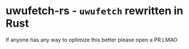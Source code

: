 # uwufetch-rs - `uwufetch` rewritten in Rust

If anyone has any way to optimize this better please open a PR LMAO
